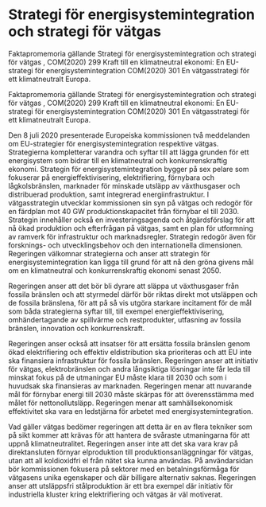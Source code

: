# Strategi för energisystemintegration och strategi för vätgas

Faktapromemoria gällande Strategi för energisystemintegration och
strategi för vätgas , COM(2020) 299 Kraft till en klimatneutral ekonomi: En EU-strategi för energisystemintegration COM(2020) 301 En vätgasstrategi för ett klimatneutralt Europa.

Faktapromemoria gällande Strategi för energisystemintegration och
strategi för vätgas , COM(2020) 299 Kraft till en klimatneutral ekonomi: En EU-strategi för energisystemintegration COM(2020) 301 En vätgasstrategi för ett klimatneutralt Europa.

Den 8 juli 2020 presenterade Europeiska kommissionen två meddelanden om EU-strategier för energisystemintegration respektive vätgas. Strategierna kompletterar varandra och syftar till att lägga grunden för ett energisystem som bidrar till en klimatneutral och konkurrenskraftig ekonomi. Strategin för energisystemintegration bygger på sex pelare som fokuserar på energieffektivisering, elektrifiering, förnybara och lågkolsbränslen, marknader för minskade utsläpp av växthusgaser och distribuerad
produktion, samt integrerad energiinfrastruktur. I vätgasstrategin utvecklar kommissionen sin syn på vätgas och redogör för en färdplan mot 40 GW produktionskapacitet från förnybar el till 2030. Strategin innehåller också en investeringsagenda och åtgärdsförslag för att nå ökad produktion och efterfrågan på vätgas, samt en plan för utformning av ramverk för infrastruktur och marknadsregler. Strategin redogör även för forsknings- och utvecklingsbehov och den internationella dimensionen. Regeringen välkomnar strategierna och anser att strategin för energisystemintegration kan ligga till grund för att nå den gröna givens mål om en klimatneutral och konkurrenskraftig ekonomi senast 2050.

Regeringen anser att det bör bli dyrare att släppa ut växthusgaser från fossila bränslen och att styrmedel därför bör riktas direkt mot utsläppen och de fossila bränslena, för att på så vis utgöra starkare incitament för de mål som båda strategierna syftar till, till exempel energieffektivisering, omhändertagande av spillvärme och restprodukter, utfasning av fossila bränslen, innovation och konkurrenskraft.

Regeringen anser också att insatser för att ersätta fossila bränslen genom ökad elektrifiering och effektiv eldistribution ska prioriteras och att EU inte ska finansiera infrastruktur för fossila bränslen. Regeringen anser att initiativ för vätgas, elektrobränslen och andra långsiktiga lösningar inte får leda till minskat fokus på de utmaningar EU måste klara till 2030 och som i huvudsak ska finansieras av marknaden. Regeringen menar att nuvarande mål för förnybar energi till 2030 måste skärpas för att överensstämma med målet för nettonollutsläpp. Regeringen menar att samhällsekonomisk effektivitet ska vara en ledstjärna för arbetet med energisystemintegration.

Vad gäller vätgas bedömer regeringen att detta är en av flera tekniker som på sikt kommer att krävas för att hantera de svåraste utmaningarna för att uppnå klimatneutralitet. Regeringen anser inte att det ska vara krav på direktansluten förnyar elproduktion till produktionsanläggningar för vätgas, utan att all koldioxidfri el från nätet ska kunna användas. På användarsidan bör kommissionen fokusera på sektorer med en betalningsförmåga för vätgasens unika egenskaper och där billigare alternativ saknas. Regeringen anser att utsläppsfri stålproduktion är ett bra exempel där initiativ för industriella kluster kring elektrifiering och vätgas är väl motiverat.
